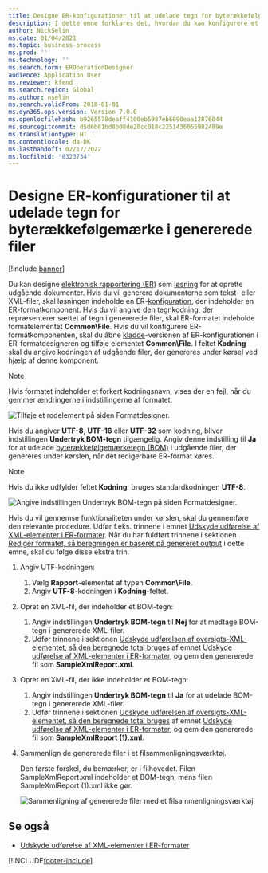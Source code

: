 ```yaml
---
title: Designe ER-konfigurationer til at udelade tegn for byterækkefølgemærke i genererede filer
description: I dette emne forklares det, hvordan du kan konfigurere et ER-format (elektronisk rapportering), så der genereres rapporter, hvor tegn for byterækkefølgemærke udelades.
author: NickSelin
ms.date: 01/04/2021
ms.topic: business-process
ms.prod: ''
ms.technology: ''
ms.search.form: EROperationDesigner
audience: Application User
ms.reviewer: kfend
ms.search.region: Global
ms.author: nselin
ms.search.validFrom: 2018-01-01
ms.dyn365.ops.version: Version 7.0.0
ms.openlocfilehash: b9265578deaff4100eb5987eb6090eaa12876044
ms.sourcegitcommit: d5d6b81bd8b08de20cc018c2251436065982489e
ms.translationtype: HT
ms.contentlocale: da-DK
ms.lasthandoff: 02/17/2022
ms.locfileid: "8323734"
---
```

# <a name="design-er-configurations-to-suppress-bom-characters-in-generated-files"></a>Designe ER-konfigurationer til at udelade tegn for byterækkefølgemærke i genererede filer

[!include [banner](../includes/banner.md)]

Du kan designe [elektronisk rapportering (ER)](general-electronic-reporting.md) som [løsning](er-quick-start1-new-solution.md) for at oprette udgående dokumenter. Hvis du vil generere dokumenterne som tekst- eller XML-filer, skal løsningen indeholde en ER-[konfiguration](general-electronic-reporting.md#Configuration), der indeholder en ER-formatkomponent. Hvis du vil angive den [tegnkodning](/windows/win32/intl/character-sets), der repræsenterer sættet af tegn i genererede filer, skal ER-formatet indeholde formatelementet **Common\\File**. Hvis du vil konfigurere ER-formatkomponenten, skal du åbne [kladde](general-electronic-reporting.md#component-versioning)-versionen af ER-konfigurationen i ER-formatdesigneren og tilføje elementet **Common\\File**. I feltet **Kodning** skal du angive kodningen af udgående filer, der genereres under kørsel ved hjælp af denne komponent.

> [!NOTE]
> Hvis formatet indeholder et forkert kodningsnavn, vises der en fejl, når du gemmer ændringerne i indstillingerne af formatet.

![Tilføje et rodelement på siden Formatdesigner.](./media/er-suppress-bom-characters-image1.gif)

Hvis du angiver **UTF-8**, **UTF-16** eller **UTF-32** som kodning, bliver indstillingen **Undertryk BOM-tegn** tilgængelig. Angiv denne indstilling til **Ja** for at udelade [byterækkefølgemærketegn (BOM)](/globalization/encoding/byte-order-mark) i udgående filer, der genereres under kørslen, når det redigerbare ER-format køres.

> [!NOTE]
> Hvis du ikke udfylder feltet **Kodning**, bruges standardkodningen **UTF-8**.

![Angive indstillingen Undertryk BOM-tegn på siden Formatdesigner.](./media/er-suppress-bom-characters-image2.gif)

Hvis du vil gennemse funktionaliteten under kørslen, skal du gennemføre den relevante procedure. Udfør f.eks. trinnene i emnet [Udskyde udførelse af XML-elementer i ER-formater](er-defer-xml-element.md). Når du har fuldført trinnene i sektionen [Rediger formatet, så beregningen er baseret på genereret output](er-defer-xml-element.md#modify-the-format-so-that-the-calculation-is-based-on-generated-output) i dette emne, skal du følge disse ekstra trin.

1. Angiv UTF-kodningen:

    1. Vælg **Rapport**-elementet af typen **Common\\File**.
    2. Angiv **UTF-8**-kodningen i **Kodning**-feltet.

2. Opret en XML-fil, der indeholder et BOM-tegn:

    1. Angiv indstillingen **Undertryk BOM-tegn** til **Nej** for at medtage BOM-tegn i genererede XML-filer.
    2. Udfør trinnene i sektionen [Udskyde udførelsen af oversigts-XML-elementet, så den beregnede total bruges](er-defer-xml-element.md#defer-the-execution-of-the-summary-xml-element-so-that-the-calculated-total-is-used) af emnet [Udskyde udførelse af XML-elementer i ER-formater](er-defer-xml-element.md), og gem den genererede fil som **SampleXmlReport.xml**.

3. Opret en XML-fil, der ikke indeholder et BOM-tegn:

    1. Angiv indstillingen **Undertryk BOM-tegn** til **Ja** for at udelade BOM-tegn i genererede XML-filer.
    2. Udfør trinnene i sektionen [Udskyde udførelsen af oversigts-XML-elementet, så den beregnede total bruges](er-defer-xml-element.md#defer-the-execution-of-the-summary-xml-element-so-that-the-calculated-total-is-used) af emnet [Udskyde udførelse af XML-elementer i ER-formater](er-defer-xml-element.md), og gem den genererede fil som **SampleXmlReport (1).xml**.

4. Sammenlign de genererede filer i et filsammenligningsværktøj.

    Den første forskel, du bemærker, er i filhovedet. Filen SampleXmlReport.xml indeholder et BOM-tegn, mens filen SampleXmlReport (1).xml ikke gør.

    ![Sammenligning af genererede filer med et filsammenligningsværktøj.](./media/er-suppress-bom-characters-image3.png)

## <a name="see-also"></a>Se også

- [Udskyde udførelse af XML-elementer i ER-formater](er-defer-xml-element.md)


[!INCLUDE[footer-include](../../../includes/footer-banner.md)]
